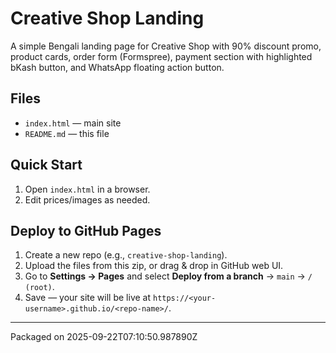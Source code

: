# Creative Shop Landing

A simple Bengali landing page for Creative Shop with 90% discount promo, product cards, order form (Formspree), payment section with highlighted bKash button, and WhatsApp floating action button.

## Files
- `index.html` — main site
- `README.md` — this file

## Quick Start
1. Open `index.html` in a browser.
2. Edit prices/images as needed.

## Deploy to GitHub Pages
1. Create a new repo (e.g., `creative-shop-landing`).
2. Upload the files from this zip, or drag & drop in GitHub web UI.
3. Go to **Settings → Pages** and select **Deploy from a branch** → `main` → `/ (root)`.
4. Save — your site will be live at `https://<your-username>.github.io/<repo-name>/`.

---
Packaged on 2025-09-22T07:10:50.987890Z
